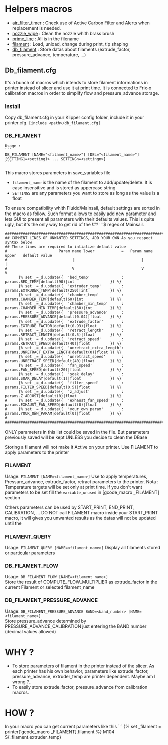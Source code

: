 
# Helpers macros #
 
 - [air_filter_timer](./air_filtertimer.cfg) : Check use of Active Carbon Filter and Alerts when replacement is needed.
 - [nozzle_wipe](./nozzle_wipe.cfg) : Clean the nozzle whith brass brush
 - [prime_line](./prime_line.cfg) : All is in the filename
 - [filament](./filament.cfg) : Load, unload, change during print, tip shaping
 - [db_filament](./db_filament.cfg) : Store datas about filaments (extrude_factor, pressure_advance, temperature, ...) 

## Db_filament.cfg

It's a bunch of macros which intends to store filament informations in printer instead of slicer and use it at print time. It is 
 connected to Frix-x calibration macros in order to simplify flow and pressure_advance storage.
### Install ###
Copy db_filament.cfg in your Klipper config folder, include it in your printer.cfg.
`[include <path>/db_filament.cfg]`

### DB_FILAMENT ###
    Usage :
    ```
    DB_FILAMENT [NAME="<filament_name>"] [DEL="<filament_name>"] [SETTING1=<setting1> ... SETTINGn=<settingn>]
    ```
This macro stores parameters in save_variables file
- `filament_name` is the name of the filament to add/update/delete. It is case insensitive and is stored as uppercase string
- `SETTINGS` are any parameters you want to store as long as the value is a float


To ensure compatibility whith Fluidd/Mainsail, default settings are sorted in the macro as follow.
Such format allows to easily add new parameter and lets GUI to present all parameters with their defaults values.
This is quite ugly, but it's the only way to get rid of the !#?¨¨$ regex of Mainsail.

```
##########################################################################################################
## COMMENT LINES OF UNWANTED SETTINGS, ADD YOUR OWN As you respect syntax below
## These lines are required to intialize default value
#                       Param name lower            =   Param name upper   default value
#                             |                              |                |
#                             V                              V                V
      {% set _=_d.update({  'bed_temp'              : params.BED_TEMP|default(90)|int                }) %}
      {% set _=_d.update({  'extruder_temp'         : params.EXTRUDER_TEMP|default(250)|int          }) %}
      {% set _=_d.update({  'chamber_temp'          : params.CHAMBER_TEMP|default(60)|int            }) %}
      {% set _=_d.update({  'chamber_min_temp'      : params.CHAMBER_MIN_TEMP|default(30)|int        }) %}
      {% set _=_d.update({  'pressure_advance'      : params.PRESSURE_ADVANCE|default(0.04)|float    }) %}
      {% set _=_d.update({  'extrude_factor'        : params.EXTRUDE_FACTOR|default(0.93)|float      }) %}
      {% set _=_d.update({  'retract_length'        : params.RETRACT_LENGTH|default(0.5)|float       }) %}
      {% set _=_d.update({  'retract_speed'         : params.RETRACT_SPEED|default(40)|float         }) %}
      {% set _=_d.update({  'unretract_extra_length': params.UNRETRACT_EXTRA_LENGTH|default(0)|float }) %}
      {% set _=_d.update({  'unretract_speed'       : params.UNRETRACT_SPEED|default(40)|float       }) %}
      {% set _=_d.update({  'fan_speed'             : params.FAN_SPEED|default(20)|float             }) %}
      {% set _=_d.update({  'soak_delay'            : params.SOAK_DELAY|default(1)|float             }) %}
      {% set _=_d.update({  'filter_speed'          : params.FILTER_SPEED|default(0.5)|float         }) %}
      {% set _=_d.update({  'z_adjust'              : params.Z_ADJUST|default(0)|float               }) %}
#     {% set _=_d.update({  'exhaust_fan_speed'     : params.EXHAUST_FAN_SPEED|default(0)|float      }) %}
#     {% set _=_d.update({  'your_own_param'        : params.YOUR_OWN_PARAM|default(0)|float         }) %}
#
##########################################################################################################
```
ONLY parameters in this list could be saved in the file. But parameters previously saved will be kept UNLESS you decide to clean the DBase

Storing a filament will not make it Active on your printer. Use FILAMENT to apply parameters to the printer

### FILAMENT ####
Usage:
    ```
    FILAMENT [NAME=<filament_name>]
    ```
Use to apply temperatures, Pressure_advance, extrude_factor, retract parameters to the printer. 
    Nota : Temperature targets will be set only at print time.
    If you don't want parameters to be set fill the `variable_unused` in [gcode_macro _FILAMENT] section

Others parameters can be used by START_PRINT, END_PRINT, CALIBRATION, ...
    DO NOT call FILAMENT macro inside your START_PRINT macro, it will gives you unwanted results as the datas will not be updated until the 

### FILAMENT_QUERY ###
Usage:
    ```
    FILAMENT_QUERY [NAME=<filament_name>]
    ```
Display all filaments stored or particular parameters


### DB_FILAMENT_FLOW ###
Usage:
    ```
    DB_FILAMENT_FLOW [NAME=<filament_name>]
    ```    
Store the result of COMPUTE_FLOW_MULTIPLIER as extrude_factor in the current Filament or selected filament_name

### DB_FILAMENT_PRESSURE_ADVANCE ###
Usage:
    ```
    DB_FILAMENT_PRESSURE_ADVANCE BAND=<band_number> [NAME=<filament_name>]
    ```    
Store pressure_advance determined by PRESSURE_ADVANCE_CALIBRATION just entering the BAND number (decimal values allowed)

# WHY ? #

- To store parameters of filament in the printer instead of the slicer. As each printer has his own behavior, parameters like extrude_factor, pressure_advance, extruder_temp are printer dependent. Maybe am I wrong ?..
- To easily store extrude_factor, pressure_advance from calibration macros.


# HOW ? #

In your macro you can get current parameters like this
    ```
    {% set _filament = printer['gcode_macro _FILAMENT].filament %}
    M104 S{_filament.extruder_temp}
    